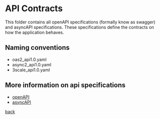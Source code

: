 # API Contracts #

This folder contains all openAPI specifications (formally know as swagger) and asyncAPI specifications. These specifications define the contracts on how the application behaves. 

## Naming conventions ##

- oas2_api1.0.yaml 
- async2_api1.0.yaml
- 3scale_api1.0.yaml

## More information on api specifications ##
- [openAPI](https://www.openapis.org/)
- [asyncAPI](https://www.asyncapi.com/)

[back](../README.md)